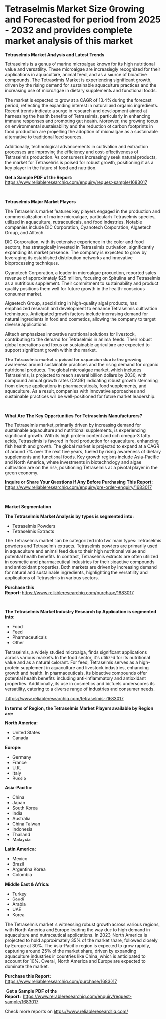 <p><h1>Tetraselmis Market Size Growing and Forecasted for period from 2025 - 2032 and provides complete market analysis of this market</h1></p><p><strong>Tetraselmis Market Analysis and Latest Trends</strong></p>
<p><p>Tetraselmis is a genus of marine microalgae known for its high nutritional value and versatility. These microalgae are increasingly recognized for their applications in aquaculture, animal feed, and as a source of bioactive compounds. The Tetraselmis Market is experiencing significant growth, driven by the rising demand for sustainable aquaculture practices and the increasing use of microalgae in dietary supplements and functional foods. </p><p>The market is expected to grow at a CAGR of 13.4% during the forecast period, reflecting the expanding interest in natural and organic ingredients. Recent trends indicate a surge in research and development aimed at harnessing the health benefits of Tetraselmis, particularly in enhancing immune responses and promoting gut health. Moreover, the growing focus on environmental sustainability and the reduction of carbon footprints in food production are propelling the adoption of microalgae as a sustainable alternative to traditional feed sources. </p><p>Additionally, technological advancements in cultivation and extraction processes are improving the efficiency and cost-effectiveness of Tetraselmis production. As consumers increasingly seek natural products, the market for Tetraselmis is poised for robust growth, positioning it as a key player in the future of food and nutrition.</p></p>
<p><strong>Get a Sample PDF of the Report:&nbsp;</strong> <a href="https://www.reliableresearchiq.com/enquiry/request-sample/1683017?utm_campaign=3513&utm_medium=2&utm_source=Github&utm_content=ia&utm_term=26032025&utm_id=tetraselmis">https://www.reliableresearchiq.com/enquiry/request-sample/1683017</a></p>
<p>&nbsp;</p>
<p><strong>Tetraselmis Major Market Players</strong></p>
<p><p>The Tetraselmis market features key players engaged in the production and commercialization of marine microalgae, particularly Tetraselmis species, utilized in aquaculture, nutraceuticals, and food industries. Notable companies include DIC Corporation, Cyanotech Corporation, Algaetech Group, and Alltech.</p><p>DIC Corporation, with its extensive experience in the color and food sectors, has strategically invested in Tetraselmis cultivation, significantly expanding its market presence. The company is expected to grow by leveraging its established distribution networks and innovative bioprocessing techniques.</p><p>Cyanotech Corporation, a leader in microalgae production, reported sales revenue of approximately $25 million, focusing on Spirulina and Tetraselmis as a nutritious supplement. Their commitment to sustainability and product quality positions them well for future growth in the health-conscious consumer market.</p><p>Algaetech Group, specializing in high-quality algal products, has emphasized research and development to enhance Tetraselmis cultivation techniques. Anticipated growth factors include increasing demand for natural ingredients in food and cosmetics, allowing the company to target diverse applications.</p><p>Alltech emphasizes innovative nutritional solutions for livestock, contributing to the demand for Tetraselmis in animal feeds. Their robust global operations and focus on sustainable agriculture are expected to support significant growth within the market.</p><p>The Tetraselmis market is poised for expansion due to the growing awareness around sustainable practices and the rising demand for organic nutritional products. The global microalgae market, which includes Tetraselmis, is projected to reach several billion dollars by 2030, with compound annual growth rates (CAGR) indicating robust growth stemming from diverse applications in pharmaceuticals, food supplements, and aquaculture. As a result, companies with innovative approaches and sustainable practices will be well-positioned for future market leadership.</p></p>
<p>&nbsp;</p>
<p><strong>What Are The Key Opportunities For Tetraselmis Manufacturers?</strong></p>
<p><p>The Tetraselmis market, primarily driven by increasing demand for sustainable aquaculture and nutritional supplements, is experiencing significant growth. With its high protein content and rich omega-3 fatty acids, Tetraselmis is favored in feed production for aquaculture, enhancing fish health and growth. The global market is projected to expand at a CAGR of around 7% over the next five years, fueled by rising awareness of dietary supplements and functional foods. Key growth regions include Asia-Pacific and North America, where investments in biotechnology and algae cultivation are on the rise, positioning Tetraselmis as a pivotal player in the green economy.</p></p>
<p><strong>Inquire or Share Your Questions If Any Before Purchasing This Report:</strong> <a href="https://www.reliableresearchiq.com/enquiry/pre-order-enquiry/1683017?utm_campaign=3513&utm_medium=2&utm_source=Github&utm_content=ia&utm_term=26032025&utm_id=tetraselmis">https://www.reliableresearchiq.com/enquiry/pre-order-enquiry/1683017</a></p>
<p>&nbsp;</p>
<p><strong>Market Segmentation</strong></p>
<p><strong>The Tetraselmis Market Analysis by types is segmented into:</strong></p>
<p><ul><li>Tetraselmis Powders</li><li>Tetraselmis Extracts</li></ul></p>
<p><p>The Tetraselmis market can be categorized into two main types: Tetraselmis powders and Tetraselmis extracts. Tetraselmis powders are primarily used in aquaculture and animal feed due to their high nutritional value and potential health benefits. In contrast, Tetraselmis extracts are often utilized in cosmetic and pharmaceutical industries for their bioactive compounds and antioxidant properties. Both markets are driven by increasing demand for natural and sustainable ingredients, highlighting the versatility and applications of Tetraselmis in various sectors.</p></p>
<p><strong>Purchase this Report:&nbsp;</strong><a href="https://www.reliableresearchiq.com/purchase/1683017?utm_campaign=3513&utm_medium=2&utm_source=Github&utm_content=ia&utm_term=26032025&utm_id=tetraselmis">https://www.reliableresearchiq.com/purchase/1683017</a></p>
<p>&nbsp;</p>
<p><strong>The Tetraselmis Market Industry Research by Application is segmented into:</strong></p>
<p><ul><li>Food</li><li>Feed</li><li>Pharmaceuticals</li><li>Other</li></ul></p>
<p><p>Tetraselmis, a widely studied microalga, finds significant applications across various markets. In the food sector, it's utilized for its nutritional value and as a natural colorant. For feed, Tetraselmis serves as a high-protein supplement in aquaculture and livestock industries, enhancing growth and health. In pharmaceuticals, its bioactive compounds offer potential health benefits, including anti-inflammatory and antioxidant properties. Additionally, its use in cosmetics and biofuels underscores its versatility, catering to a diverse range of industries and consumer needs.</p></p>
<p><a href="https://www.reliableresearchiq.com/tetraselmis-r1683017?utm_campaign=3513&utm_medium=2&utm_source=Github&utm_content=ia&utm_term=26032025&utm_id=tetraselmis">&nbsp;https://www.reliableresearchiq.com/tetraselmis-r1683017</a></p>
<p><strong>In terms of Region, the Tetraselmis Market Players available by Region are:</strong></p>
<p>
    <p> <strong> North America: </strong>
        <ul>
            <li>United States</li>
            <li>Canada</li>
        </ul>
        </p> 
    <p> <strong> Europe: </strong>
        <ul>
            <li>Germany</li>
            <li>France</li>
            <li>U.K.</li>
            <li>Italy</li>
            <li>Russia</li>
        </ul>
        </p> 
    <p> <strong> Asia-Pacific: </strong>
        <ul>
            <li>China</li>
            <li>Japan</li>
            <li>South Korea</li>
            <li>India</li>
            <li>Australia</li>
            <li>China Taiwan</li>
            <li>Indonesia</li>
            <li>Thailand</li>
            <li>Malaysia</li>
        </ul>
        </p> 
    <p> <strong> Latin America: </strong>
        <ul>
            <li>Mexico</li>
            <li>Brazil</li>
            <li>Argentina Korea</li>
            <li>Colombia</li>
        </ul>
        </p> 
    <p> <strong> Middle East & Africa: </strong>
        <ul>
            <li>Turkey</li>
            <li>Saudi</li>
            <li>Arabia</li>
            <li>UAE</li>
            <li>Korea</li>
        </ul>
    </p>
    </p>
<p><p>The Tetraselmis market is witnessing robust growth across various regions, with North America and Europe leading the way due to high demand in aquaculture and nutraceutical applications. In 2023, North America is projected to hold approximately 35% of the market share, followed closely by Europe at 30%. The Asia-Pacific region is expected to grow rapidly, capturing around 25% of the market share, driven by expanding aquaculture industries in countries like China, which is anticipated to account for 10%. Overall, North America and Europe are expected to dominate the market.</p></p>
<p><strong>Purchase this Report: </strong><a href="https://www.reliableresearchiq.com/purchase/1683017?utm_campaign=3513&utm_medium=2&utm_source=Github&utm_content=ia&utm_term=26032025&utm_id=tetraselmis">https://www.reliableresearchiq.com/purchase/1683017</a></p>
<p>&nbsp;<strong>Get a Sample PDF of the Report:&nbsp;&nbsp;</strong><a href="https://www.reliableresearchiq.com/enquiry/request-sample/1683017?utm_campaign=3513&utm_medium=2&utm_source=Github&utm_content=ia&utm_term=26032025&utm_id=tetraselmis">https://www.reliableresearchiq.com/enquiry/request-sample/1683017</a></p>
<p><strong></strong></p>
<p>Check more reports on <a href="https://www.reliableresearchiq.com/?utm_campaign=3513&utm_medium=2&utm_source=Github&utm_content=ia&utm_term=26032025&utm_id=tetraselmis">https://www.reliableresearchiq.com/</a></p>